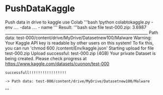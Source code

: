 # PushDataKaggle
Push data in drive to kaggle use Colab
'''bash
    !python colabtokaggle.py -env .... -data .... - name
'''
Result:
'''bash
    size file test-000.zip: 3.6987
    _________________________________________________________________________
    Path data: test-000/content/drive/MyDrive/Datasetnew100/Malware
    Warning: Your Kaggle API key is readable by other users on this system! To fix this, you can run 'chmod 600 /content/Env/kaggle.json'
    Starting upload for file test-000.zip
    Upload successful: test-000.zip (4GB)
    Your private Dataset is being created. Please check progress at https://www.kaggle.com/datasets/cuonon/test-000

    successfull!!!!!!!!!!!!!!!!!

    -> Path data: test-000/content/drive/MyDrive/Datasetnew100/Malware
'''
